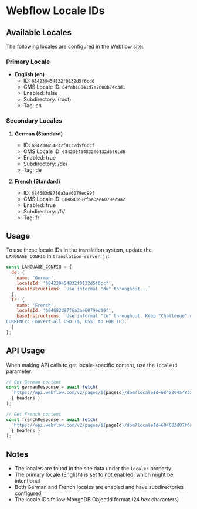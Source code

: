 # Webflow Locale IDs

## Available Locales

The following locales are configured in the Webflow site:

### Primary Locale
- **English (en)**
  - ID: `684230454832f0132d5f6cd0`
  - CMS Locale ID: `64fab18041d7a2600b74c3d1`
  - Enabled: false
  - Subdirectory: (root)
  - Tag: en

### Secondary Locales
1. **German (Standard)**
   - ID: `684230454832f0132d5f6ccf`
   - CMS Locale ID: `684230464832f0132d5f6cd6`
   - Enabled: true
   - Subdirectory: /de/
   - Tag: de

2. **French (Standard)**
   - ID: `684683d87f6a3ae6079ec99f`
   - CMS Locale ID: `684683d87f6a3ae6079ec9a2`
   - Enabled: true
   - Subdirectory: /fr/
   - Tag: fr

## Usage

To use these locale IDs in the translation system, update the `LANGUAGE_CONFIG` in `translation-server.js`:

```javascript
const LANGUAGE_CONFIG = {
  de: {
    name: 'German',
    localeId: '684230454832f0132d5f6ccf',
    baseInstructions: `Use informal "du" throughout...`
  },
  fr: {
    name: 'French',
    localeId: '684683d87f6a3ae6079ec99f',
    baseInstructions: `Use informal "tu" throughout. Keep "Challenge" untranslated. Natural conversational French.
CURRENCY: Convert all USD ($, US$) to EUR (€).`
  }
};
```

## API Usage

When making API calls to get locale-specific content, use the `localeId` parameter:

```javascript
// Get German content
const germanResponse = await fetch(
  `https://api.webflow.com/v2/pages/${pageId}/dom?localeId=684230454832f0132d5f6ccf`,
  { headers }
);

// Get French content
const frenchResponse = await fetch(
  `https://api.webflow.com/v2/pages/${pageId}/dom?localeId=684683d87f6a3ae6079ec99f`,
  { headers }
);
```

## Notes

- The locales are found in the site data under the `locales` property
- The primary locale (English) is set to not enabled, which might be intentional
- Both German and French locales are enabled and have subdirectories configured
- The locale IDs follow MongoDB ObjectId format (24 hex characters)